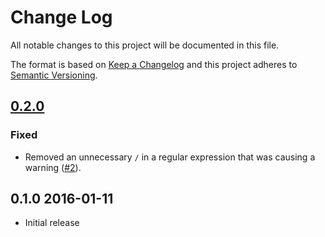 # Change Log

All notable changes to this project will be documented in this file.

The format is based on [Keep a Changelog](http://keepachangelog.com/)
and this project adheres to [Semantic Versioning](http://semver.org/).

## [0.2.0](https://github.com/everypolitician/twitter_username_extractor/compare/v0.1.0...v0.2.0)

### Fixed

- Removed an unnecessary `/` in a regular expression that was causing a warning ([#2](https://github.com/everypolitician/twitter_username_extractor/pull/2)).

## 0.1.0 2016-01-11

- Initial release

